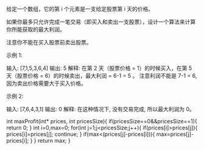给定一个数组，它的第 i 个元素是一支给定股票第 i 天的价格。

如果你最多只允许完成一笔交易（即买入和卖出一支股票），设计一个算法来计算你所能获取的最大利润。

注意你不能在买入股票前卖出股票。

示例 1:

输入: [7,1,5,3,6,4]
输出: 5
解释: 在第 2 天（股票价格 = 1）的时候买入，在第 5 天（股票价格 = 6）的时候卖出，最大利润 = 6-1 = 5 。
     注意利润不能是 7-1 = 6, 因为卖出价格需要大于买入价格。

示例 2:

输入: [7,6,4,3,1]
输出: 0
解释: 在这种情况下, 没有交易完成, 所以最大利润为 0。

int maxProfit(int* prices, int pricesSize){
    if(pricesSize==0&&pricesSize==1){
        return 0;
    }
    int i=0,max=0;
    for(int j=1;j<pricesSize;j++){
        if(prices[i]>prices[j]){
            prices[i]=prices[j];
            continue;
        }
        if(max<(prices[j]-prices[i])){
            max=prices[j]-prices[i];
        }
    }
    return max;
}
